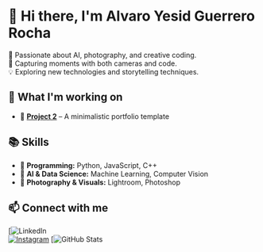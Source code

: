 # 👋 Hi there, I'm Alvaro Yesid Guerrero Rocha 

🎯 Passionate about AI, photography, and creative coding.  
📸 Capturing moments with both cameras and code.  
💡 Exploring new technologies and storytelling techniques.  

## 🚀 What I'm working on    
- 🔹 **[Project 2](#)** – A minimalistic portfolio template  

## 📚 Skills  
- 🔹 **Programming:** Python, JavaScript, C++  
- 🔹 **AI & Data Science:** Machine Learning, Computer Vision  
- 🔹 **Photography & Visuals:** Lightroom, Photoshop  

## 📫 Connect with me  
[![LinkedIn](https://www.linkedin.com/in/alvaro-yesid-guerrero-rocha-7b0752309?utm_source=share&utm_campaign=share_via&utm_content=profile&utm_medium=ios_app)  
[![Instagram]([https://img.shields.io/badge/Instagram-@tuusuario-pink?style=flat&logo=instagram)](https://instagram.com/tuusuario](https://www.instagram.com/alvaritoguerrero_/))  
[![GitHub Stats](https://github.com/alvaroguerrerorocha)
